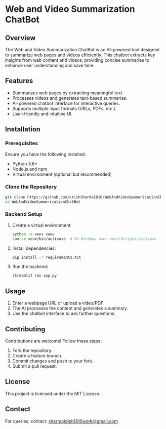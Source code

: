 # Web and Video Summarization ChatBot

## Overview
The Web and Video Summarization ChatBot is an AI-powered tool designed to summarize web pages and videos efficiently. This chatbot extracts key insights from web content and videos, providing concise summaries to enhance user understanding and save time.

## Features
- Summarizes web pages by extracting meaningful text.
- Processes videos and generates text-based summaries.
- AI-powered chatbot interface for interactive queries.
- Supports multiple input formats (URLs, PDFs, etc.).
- User-friendly and intuitive UI.

## Installation
### Prerequisites
Ensure you have the following installed:
- Python 3.8+
- Node.js and npm
- Virtual environment (optional but recommended)

### Clone the Repository
```sh
git clone https://github.com/krishSharma1810/WebAndVideoSummerizationChatBot.git
cd WebAndVideoSummerizationChatBot
```

### Backend Setup
1. Create a virtual environment:
   ```sh
   python -m venv venv
   source venv/bin/activate  # On Windows use: venv\Scripts\activate
   ```
2. Install dependencies:
   ```sh
   pip install -r requirements.txt
   ```
3. Run the backend:
   ```sh
   streamlit run app.py
   ```



## Usage
1. Enter a webpage URL or upload a video/PDF.
2. The AI processes the content and generates a summary.
3. Use the chatbot interface to ask further questions.

## Contributing
Contributions are welcome! Follow these steps:
1. Fork the repository.
2. Create a feature branch.
3. Commit changes and push to your fork.
4. Submit a pull request.

## License
This project is licensed under the MIT License.

## Contact
For queries, contact: [sharmakrish1810work@gmail.com](mailto:sharmakrish1810work@gmail.com)
